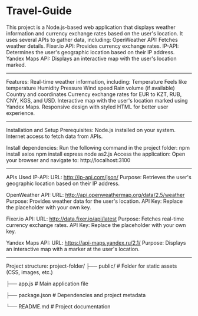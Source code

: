 # Travel-Guide
This project is a Node.js-based web application that displays weather information and currency exchange rates based on the user's location.
It uses several APIs to gather data, including:
    OpenWeather API: Fetches weather details.
    Fixer.io API: Provides currency exchange rates.
    IP-API: Determines the user's geographic location based on their IP address.
    Yandex Maps API: Displays an interactive map with the user's location marked.

-----
Features:
Real-time weather information, including:
Temperature
Feels like temperature
Humidity
Pressure
Wind speed
Rain volume (if available)
Country and coordinates
Currency exchange rates for EUR to KZT, RUB, CNY, KGS, and USD.
Interactive map with the user's location marked using Yandex Maps.
Responsive design with styled HTML for better user experience.

-----
Installation and Setup
Prerequisites:
    Node.js installed on your system.
    Internet access to fetch data from APIs.

Install dependencies: Run the following command in the project folder:
    npm install axios
    npm install express
    node as2.js
Access the application: Open your browser and navigate to:
    http://localhost:3100
    
-----
APIs Used
IP-API:
    URL: http://ip-api.com/json/
    Purpose: Retrieves the user's geographic location based on their IP address.

OpenWeather API:
    URL: http://api.openweathermap.org/data/2.5/weather
    Purpose: Provides weather data for the user's location.
    API Key: Replace the placeholder with your own key.

Fixer.io API:
    URL: http://data.fixer.io/api/latest
    Purpose: Fetches real-time currency exchange rates.
    API Key: Replace the placeholder with your own key.

Yandex Maps API:
    URL: https://api-maps.yandex.ru/2.1/
    Purpose: Displays an interactive map with a marker at the user's location.

-----
Project structure:
project-folder/
├── public/              # Folder for static assets (CSS, images, etc.)

├── app.js               # Main application file

├── package.json         # Dependencies and project metadata

└── README.md            # Project documentation

